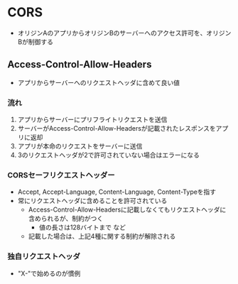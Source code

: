 # CORS
- オリジンAのアプリからオリジンBのサーバーへのアクセス許可を、オリジンBが制御する

## Access-Control-Allow-Headers
- アプリからサーバーへのリクエストヘッダに含めて良い値

### 流れ
1. アプリからサーバーにプリフライトリクエストを送信
2. サーバーがAccess-Control-Allow-Headersが記載されたレスポンスをアプリに返却
3. アプリが本命のリクエストをサーバーに送信
4. 3のリクエストヘッダが2で許可されていない場合はエラーになる

### CORSセーフリクエストヘッダー
- Accept, Accept-Language, Content-Language, Content-Typeを指す
- 常にリクエストヘッダに含めることを許可されている
    - Access-Control-Allow-Headersに記載しなくてもリクエストヘッダに含められるが、制約がつく
        - 値の長さは128バイトまで など
    - 記載した場合は、上記4種に関する制約が解除される

### 独自リクエストヘッダ
- "X-"で始めるのが慣例